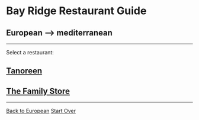 # Bay Ridge Restaurant Guide
## European --> mediterranean
---
Select a restaurant:
## [Tanoreen](https://tanoreen.com)
## [The Family Store](https://familystorecooks.com)
---
[Back to European](../European/European.md)
[Start Over](../home.md)